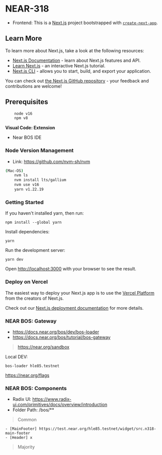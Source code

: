 # NEAR-318

- Frontend: This is a [Next.js](https://nextjs.org/) project bootstrapped with [`create-next-app`](https://github.com/vercel/next.js/tree/canary/packages/create-next-app).

## Learn More

To learn more about Next.js, take a look at the following resources:

- [Next.js Documentation](https://nextjs.org/docs) - learn about Next.js features and API.
- [Learn Next.js](https://nextjs.org/learn) - an interactive Next.js tutorial.
- [Next.js CLI](https://nextjs.org/docs/app/api-reference/next-cli) - allows you to start, build, and export your application.

You can check out [the Next.js GitHub repository](https://github.com/vercel/next.js/) - your feedback and contributions are welcome!

## Prerequisites

```sh
    node v16
    npm v8
```

**Visual Code: Extension**
- Near BOS IDE

### Node Version Management

- Link: https://github.com/nvm-sh/nvm

```sh
(Mac-OS)
    nvm ls
    nvm install lts/gallium
    nvm use v16
    yarn v1.22.19
```

### Getting Started

If you haven't installed yarn, then run:

    npm install --global yarn

Install dependencies:

    yarn

Run the development server:

    yarn dev

Open [http://localhost:3000](http://localhost:3000) with your browser to see the result.

### Deploy on Vercel

The easiest way to deploy your Next.js app is to use the [Vercel Platform](https://vercel.com/new?utm_medium=default-template&filter=next.js&utm_source=create-next-app&utm_campaign=create-next-app-readme) from the creators of Next.js.

Check out our [Next.js deployment documentation](https://nextjs.org/docs/deployment) for more details.

### NEAR BOS: Gateway

- https://docs.near.org/bos/dev/bos-loader
- https://docs.near.org/bos/tutorial/bos-gateway

> https://near.org/sandbox

Local DEV:

    bos-loader hle85.testnet

https://near.org/flags

### NEAR BOS: Components

- Radix UI: https://www.radix-ui.com/primitives/docs/overview/introduction
- Folder Path: /bos/**

> Common

    - [MainFooter] https://test.near.org/hle85.testnet/widget/src.n318-main-footer
    - [Header] x

> Majority